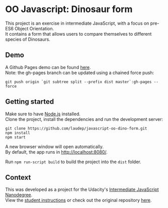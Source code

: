 # OO Javascript: Dinosaur form

This project is an exercise in intermediate JavaScript, with a focus on pre-ES6 Object Orientation.  
It contains a form that allows users to compare themselves to different species of Dinosaurs.  

## Demo

A Github Pages demo can be found [here](https://laudep.github.io/javascript-oo-dino-form/index.html).  
Note: the gh-pages branch can be updated using a chained force push:

```
git push origin `git subtree split --prefix dist master`:gh-pages --force
```

## Getting started

Make sure to have [Node.js](https://nodejs.org/en/) installed.  
Clone the project, install the dependencies and run the development server:

```
git clone https://github.com/laudep/javascript-oo-dino-form.git
npm install
npm start
```

A new browser window will open automatically.  
By default, the app runs in [http://localhost:8080/](http://localhost:8080/).

Run `npm run-script build` to build the project into the `dist` folder.

## Context

This was developed as a project for the Udacity's [Intermediate JavaScript Nanodegree](https://www.udacity.com/course/intermediate-javascript-nanodegree--nd032).  
View the [student instructions](student-instructions.md) or check out the original repository [here](https://github.com/udacity/Javascript).